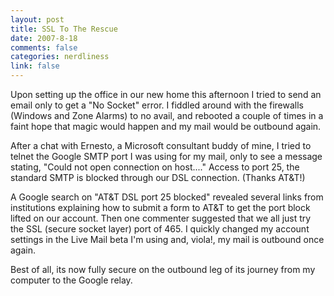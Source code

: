 ```yaml
--- 
layout: post
title: SSL To The Rescue
date: 2007-8-18
comments: false
categories: nerdliness
link: false
---
```

Upon setting up the office in our new home this afternoon I tried to send an email only to get a "No Socket" error.  I fiddled around with the firewalls (Windows and Zone Alarms) to no avail, and rebooted a couple of times in a faint hope that magic would happen and my mail would be outbound again.

After a chat with Ernesto, a Microsoft consultant buddy of mine, I tried to telnet the Google SMTP port I was using for my mail, only to see a message stating, "Could not open connection on host...."  Access to port 25, the standard SMTP is blocked through our DSL connection.  (Thanks AT&T!)

A Google search on "AT&T DSL port 25 blocked" revealed several links from institutions explaining how to submit a form to AT&T to get the port block lifted on our account.  Then one commenter suggested that we all just try the SSL (secure socket layer) port of 465.  I quickly changed my account settings in the Live Mail beta I'm using and, viola!, my mail is outbound once again.

Best of all, its now fully secure on the outbound leg of its journey from my computer to the Google relay.
